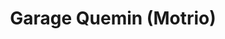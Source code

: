 ---
title: "Garage Quemin (Motrio)"
url: /charantonnay/garage-quemin-motrio/
shop: réparation de voitures
---